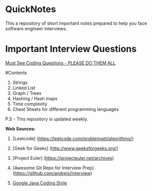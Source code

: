 # QuickNotes
This a repository of short important notes prepared to help you face software engineer interviews. 

# Important Interview Questions
[Must See Coding Questions - PLEASE DO THEM ALL ](https://github.com/Nitinkumar-Gove/QuickNotes/blob/master/Interview%20Questions/Technical-Interview-Questions-Set-1.md)

#Contents
1. Strings
2. Linked List
3. Graph / Trees
4. Hashing / Hash maps
5. Time complexity
6. Cheat Sheets for different programming languages

P.S - This repository is updated weekly.

__Web Sources:__

1. [Leetcode] (https://leetcode.com/problemset/algorithms/)

2. [Geek for Geeks] (http://www.geeksforgeeks.org/)

3. [Project Euler] (https://projecteuler.net/archives)

4. [Awesome Git Repo for Interview Prep] (https://github.com/andreis/interview)

5. [ Google Java Coding Style](https://google.github.io/styleguide/javaguide.html)

